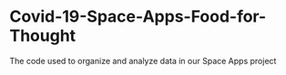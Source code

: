 # Covid-19-Space-Apps-Food-for-Thought
The code used to organize and analyze data in our Space Apps project
